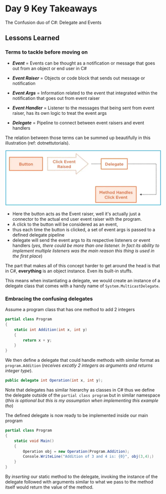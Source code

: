 # Day 9 Key Takeaways

The Confusion duo of C#: Delegate and Events

## Lessons Learned

### Terms to tackle before moving on

- ***Event*** = Events can be thought as a notification or message that goes out from an object or end user in C#
  
- ***Event Raiser*** = Objects or code block that sends out message or notification
  
- ***Event Args*** = Information related to the event that integrated within the notification that goes out from event raiser
  
- ***Event Handler*** = Listener to the messages that being sent from event raiser, has its own logic to treat the event args
  
- ***Delegate*** = Pipeline to connect between event raisers and event handlers

The relation between those terms can be summed up beautifully in this illustration (ref: dotnettutorials).

![delegate process](/Week2/Day9/images/wholeprocess.webp)

- Here the button acts as the Event raiser, well it's actually just a connector to the actual end user event raiser with the program.
- A click to the button will be considered as an event, 
- thus each time the button is clicked, a set of event args is passed to a defined delegate pipeline
- delegate will send the event args to its respective listeners or event handlers (*yes, there could be more than one listener. In fact its ability to implement multiple listeners was the main reason this thing is used in the first place*)

The part that makes all of this concept harder to get around the head is that in C#, **everything** is an object instance. Even its built-in stuffs. 

This means when instantiating a delegate, we would create an instance of a delegate class that comes with a handy name of `System.MulticastDelegate`.

### Embracing the confusing delegates

Assume a program class that has one method to add 2 integers

```csharp
partial class Program
{
    static int Addition(int x, int y)
    {
        return x + y;
    }
}
```

We then define a delegate that could handle methods with similar format as `program.Addition` (*receives excatly 2 integers as arguments and returns integer type*).

```csharp
public delegate int Operation(int x, int y);
```

Note that delegates has similar hierarchy as classes in C# thus we define the delegate outside of the `partial class program` but in similar namespace (*this is optional but this is my assumption when implementing this example tho*)

The defined delegate is now ready to be implemented inside our main program

```csharp
partial class Program
{
    static void Main()
    {
        Operation obj = new Operation(Program.Addition);
        Console.WriteLine("Addition of 3 and 4 is: {0}", obj(3,4);)
    }
}
```

By *inserting* our static method to the delegate, invoking the instance of the delegate followed with arguments similar to what we pass to the method itself would return the value of the method.
